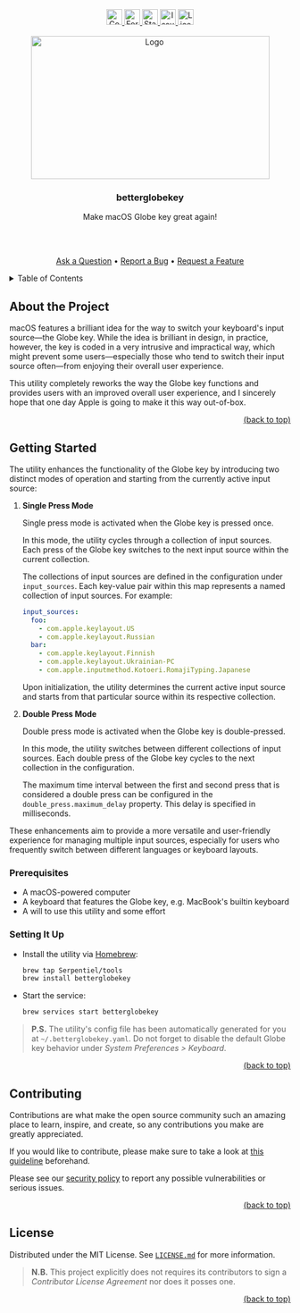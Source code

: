 <!-- markdownlint-disable -->
<div id="top"></div>

<div align="center">
  <a href="https://github.com/Serpentiel/betterglobekey/graphs/contributors">
    <img src="https://img.shields.io/github/contributors/Serpentiel/betterglobekey.svg?style=for-the-badge" alt="Contributors" height="28">
  </a>
  <a href="https://github.com/Serpentiel/betterglobekey/network/members">
    <img src="https://img.shields.io/github/forks/Serpentiel/betterglobekey.svg?style=for-the-badge" alt="Forks" height="28">
  </a>
  <a href="https://github.com/Serpentiel/betterglobekey/stargazers">
    <img src="https://img.shields.io/github/stars/Serpentiel/betterglobekey.svg?style=for-the-badge" alt="Stars" height="28">
  </a>
  <a href="https://github.com/Serpentiel/betterglobekey/issues">
    <img src="https://img.shields.io/github/issues/Serpentiel/betterglobekey.svg?style=for-the-badge" alt="Issues" height="28">
  </a>
  <a href="https://github.com/Serpentiel/betterglobekey/blob/main/LICENSE.md">
    <img src="https://img.shields.io/github/license/Serpentiel/betterglobekey.svg?style=for-the-badge" alt="License" height="28">
  </a>
  <br>
  <br>
  <a href="https://github.com/Serpentiel/betterglobekey">
    <img src="https://github.com/Serpentiel/betterglobekey/blob/repo-assets/README.md/logo.png" alt="Logo" width="427" height="256">
  </a>
  <h3>betterglobekey</h3>
  <p>Make macOS Globe key great again!</p>
  <br>
  <br>
  <p>
    <a href="https://github.com/Serpentiel/betterglobekey/issues/new?labels=question&template=01_question.md">Ask a Question</a>
    &bullet;
    <a href="https://github.com/Serpentiel/betterglobekey/issues/new?labels=bug&template=02_bug.md">Report a Bug</a>
    &bullet;
    <a href="https://github.com/Serpentiel/betterglobekey/issues/new?labels=enhancement&template=03_feature.md">Request a Feature</a>
  </p>
</div>
<details>
  <summary>Table of Contents</summary>
  <ul>
    <li>
      <a href="#about-the-project">1. About this Project</a>
    </li>
    <li>
      <a href="#getting-started">2. Getting Started</a>
      <ul>
        <li>
          <a href="#prerequisites">2.1. Prerequisites</a>
        </li>
        <li>
          <a href="#setting-it-up">2.2. Setting It Up</a>
        </li>
      </ul>
    </li>
    <li>
      <a href="#contributing">3. Contributing</a>
    </li>
    <li>
      <a href="#license">4. License</a>
    </li>
  </ul>
</details>
<!-- markdownlint-restore -->

## About the Project

macOS features a brilliant idea for the way to switch your keyboard's input source—the Globe key. While the idea is
brilliant in design, in practice, however, the key is coded in a very intrusive and impractical way, which might
prevent some users—especially those who tend to switch their input source often—from enjoying their overall user
experience.

This utility completely reworks the way the Globe key functions and provides users with an improved overall user
experience, and I sincerely hope that one day Apple is going to make it this way out-of-box.

<!-- markdownlint-disable -->
<p align="right"><a href="#top">(back to top)</a></p>
<!-- markdownlint-restore -->

## Getting Started

The utility enhances the functionality of the Globe key by introducing two distinct modes of operation and starting
from the currently active input source:

1. **Single Press Mode**

   Single press mode is activated when the Globe key is pressed once.

   In this mode, the utility cycles through a collection of input sources. Each press of the Globe key switches to the
   next input source within the current collection.

   The collections of input sources are defined in the configuration under `input_sources`. Each key-value pair within
   this map represents a named collection of input sources. For example:

   ```yaml
   input_sources:
     foo:
       - com.apple.keylayout.US
       - com.apple.keylayout.Russian
     bar:
       - com.apple.keylayout.Finnish
       - com.apple.keylayout.Ukrainian-PC
       - com.apple.inputmethod.Kotoeri.RomajiTyping.Japanese
   ```

   Upon initialization, the utility determines the current active input source and starts from that particular source
   within its respective collection.

2. **Double Press Mode**

   Double press mode is activated when the Globe key is double-pressed.

   In this mode, the utility switches between different collections of input sources. Each double press of the Globe
   key cycles to the next collection in the configuration.

   The maximum time interval between the first and second press that is considered a double press can be configured
   in the `double_press.maximum_delay` property. This delay is specified in milliseconds.

These enhancements aim to provide a more versatile and user-friendly experience for managing multiple input sources,
especially for users who frequently switch between different languages or keyboard layouts.

### Prerequisites

- A macOS-powered computer
- A keyboard that features the Globe key, e.g. MacBook's builtin keyboard
- A will to use this utility and some effort

### Setting It Up

- Install the utility via [Homebrew](https://brew.sh):

  ```bash
  brew tap Serpentiel/tools
  brew install betterglobekey
  ```

- Start the service:

  ```bash
  brew services start betterglobekey
  ```

> **P.S.** The utility's config file has been automatically generated for you at `~/.betterglobekey.yaml`.
> Do not forget to disable the default Globe key behavior under _System Preferences > Keyboard_.

<!-- markdownlint-disable -->
<p align="right"><a href="#top">(back to top)</a></p>
<!-- markdownlint-restore -->

## Contributing

Contributions are what make the open source community such an amazing place to learn, inspire, and create, so any
contributions you make are greatly appreciated.

If you would like to contribute, please make sure to take a look
at [this guideline](https://github.com/Serpentiel/betterglobekey/blob/main/CONTRIBUTING.md) beforehand.

Please see our [security policy](https://github.com/Serpentiel/betterglobekey/blob/main/SECURITY.md) to report any possible
vulnerabilities or serious issues.

<!-- markdownlint-disable -->
<p align="right"><a href="#top">(back to top)</a></p>
<!-- markdownlint-restore -->

## License

Distributed under the MIT License. See
[`LICENSE.md`](https://github.com/Serpentiel/betterglobekey/blob/main/LICENSE.md) for more information.

> **N.B.** This project explicitly does not requires its contributors to sign a _Contributor License Agreement_ nor does
> it posses one.

<!-- markdownlint-disable -->
<p align="right"><a href="#top">(back to top)</a></p>
<!-- markdownlint-restore -->
